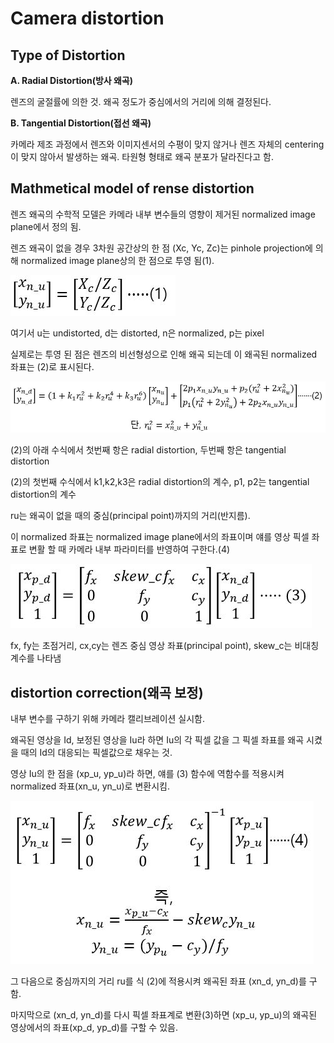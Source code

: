# Camera distortion

## Type of Distortion

**A. Radial Distortion(방사 왜곡)**

렌즈의 굴절률에 의한 것. 왜곡 정도가 중심에서의 거리에 의해 결정된다.

**B. Tangential Distortion(접선 왜곡)**

카메라 제조 과정에서 렌즈와 이미지센서의 수평이 맞지 않거나 렌즈 자체의 centering이 맞지 않아서 발생하는 왜곡. 타원형 형태로 왜곡 분포가 달라진다고 함.



## Mathmetical model of rense distortion

렌즈 왜곡의 수학적 모델은 카메라 내부 변수들의 영향이 제거된 normalized image plane에서 정의 됨.

렌즈 왜곡이 없을 경우 3차원 공간상의 한 점 (Xc, Yc, Zc)는 pinhole projection에 의해 normalized image plane상의 한 점으로 투영 됨(1).

![](distortion1.JPG)

여기서 u는 undistorted, d는 distorted, n은 normalized, p는 pixel

실제로는 투영 된 점은 렌즈의 비선형성으로 인해 왜곡 되는데 이 왜곡된 normalized 좌표는 (2)로 표시된다.

![](distortion2.jpg)

(2)의 아래 수식에서 첫번째 항은 radial distortion, 두번째 항은 tangential distortion

(2)의 첫번째 수식에서 k1,k2,k3은 radial distortion의 계수, p1, p2는 tangential distortion의 계수

ru는 왜곡이 없을 때의 중심(principal point)까지의 거리(반지름).

이 normalized 좌표는 normalized image plane에서의 좌표이며 얘를 영상 픽셀 좌표로 변활 할 때 카메라 내부 파라미터를 반영하여 구한다.(4)

![](distortion3.jpg)

fx, fy는 초점거리, cx,cy는 렌즈 중심 영상 좌표(principal point), skew_c는 비대칭 계수를 나타냄



## distortion correction(왜곡 보정)

내부 변수를 구하기 위해 카메라 캘리브레이션 실시함. 

왜곡된 영상을 Id, 보정된 영상을 Iu라 하면 Iu의 각 픽셀 값을 그 픽셀 좌표를 왜곡 시켰을 때의 Id의 대응되는 픽셀값으로 채우는 것.

영상 Iu의 한 점을 (xp_u, yp_u)라 하면, 얘를 (3) 함수에 역함수를 적용시켜 normalized 좌표(xn_u, yn_u)로 변환시킴.

![](distortion4.jpg)

그 다음으로 중심까지의 거리 ru를 식 (2)에 적용시켜 왜곡된 좌표 (xn_d, yn_d)를 구함.

마지막으로 (xn_d, yn_d)를 다시 픽셀 좌표계로 변환(3)하면 (xp_u, yp_u)의 왜곡된 영상에서의 좌표(xp_d, yp_d)를 구할 수 있음.
